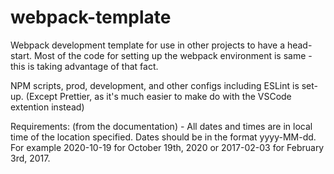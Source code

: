 # webpack-template

Webpack development template for use in other projects to have a head-start. Most of the code for setting up the webpack environment is same - this is taking advantage of that fact.

NPM scripts, prod, development, and other configs including ESLint is set-up. (Except Prettier, as it's much easier to make do with the VSCode extention instead)

Requirements: (from the documentation) - All dates and times are in local time of the location specified. Dates should be in the format yyyy-MM-dd. For example 2020-10-19 for October 19th, 2020 or 2017-02-03 for February 3rd, 2017.
